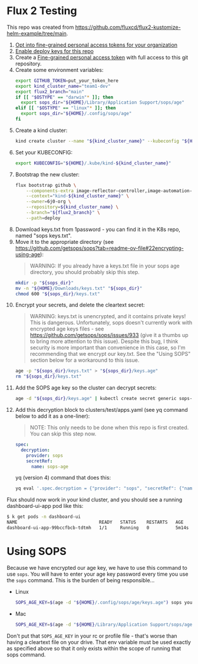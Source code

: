 # Flux 2 Testing

This repo was created from https://github.com/fluxcd/flux2-kustomize-helm-example/tree/main.

1. [Opt into fine-grained personal access tokens for your organization](https://docs.github.com/en/organizations/managing-programmatic-access-to-your-organization/setting-a-personal-access-token-policy-for-your-organizationi)
1. [Enable deploy keys for this repo](https://github.com/organizations/6j0-org/settings/deploy_keys)
1. Create a [Fine-grained personal access token](https://github.com/settings/tokens?type=beta) with full access to this git repository.
1. Create some environment variables:
   ```bash
   export GITHUB_TOKEN=put_your_token_here
   export kind_cluster_name="team1-dev"
   export flux2_branch="main"
   if [[ "$OSTYPE" == "darwin"* ]]; then
     export sops_dir="${HOME}/Library/Application Support/sops/age"
   elif [[ "$OSTYPE" == "linux"* ]]; then
     export sops_dir="${HOME}/.config/sops/age"
   fi
   ```
1. Create a kind cluster:
   ```bash
   kind create cluster --name "${kind_cluster_name}" --kubeconfig "${HOME}/.kube/kind-${kind_cluster_name}"
   ```
1. Set your KUBECONFIG:
   ```bash
   export KUBECONFIG="${HOME}/.kube/kind-${kind_cluster_name}"
   ```
1. Bootstrap the new cluster:
   ```bash
   flux bootstrap github \
       --components-extra image-reflector-controller,image-automation-controller \
       --context="kind-${kind_cluster_name}" \
       --owner=6j0-org \
       --repository=${kind_cluster_name} \
       --branch="${flux2_branch}" \
       --path=deploy
   ```
1. Download keys.txt from 1password - you can find it in the K8s repo, named "sops keys.txt".
1. Move it to the appropriate directory (see https://github.com/getsops/sops?tab=readme-ov-file#22encrypting-using-age):
   > WARNING: If you already have a keys.txt file in your sops age directory, you should probably skip this step.
   ```bash
   mkdir -p "${sops_dir}"
   mv -n "${HOME}/Downloads/keys.txt" "${sops_dir}"
   chmod 600 "${sops_dir}/keys.txt"
   ```
1. Encrypt your secrets, and delete the cleartext secret:
   > WARNING: keys.txt is unencrypted, and it contains private keys! This is dangerous. Unfortunately, sops doesn't currently work with encrypted age keys files - see https://github.com/getsops/sops/issues/933 (give it a thumbs up to bring more attention to this issue). Despite this bug, I think security is more important than convenience in this case, so I'm recommending that we encrypt our key.txt. See the "Using SOPS" section below for a workaround to this issue.
   ```bash
   age -p "${sops_dir}/keys.txt" > "${sops_dir}/keys.age"
   rm "${sops_dir}/keys.txt"
   ```
1. Add the SOPS age key so the cluster can decrypt secrets:
   ```bash
   age -d "${sops_dir}/keys.age" | kubectl create secret generic sops-age --namespace=flux-system --from-file=age.agekey=/dev/stdin
   ```
1. Add this decryption block to clusters/test/apps.yaml (see yq command below to add it as a one-liner):
   > NOTE: This only needs to be done when this repo is first created. You can skip this step now.
   ```yaml
   spec:
     decryption:
       provider: sops
       secretRef:
         name: sops-age
   ```
   yq (version 4) command that does this:
   ```bash
   yq eval '.spec.decryption = {"provider": "sops", "secretRef": {"name": "sops-age"}}' -i clusters/test/apps.yaml
   ```

Flux should now work in your kind cluster, and you should see a running dashboard-ui-app pod like this:

```bash
$ k get pods -n dashboard-ui
NAME                               READY   STATUS    RESTARTS   AGE
dashboard-ui-app-99bccfbcb-tdtmh   1/1     Running   0          5m14s
```

# Using SOPS

Because we have encrypted our age key, we have to use this command to use `sops`. You will have to enter your age key password every time you use the `sops` command. This is the burden of being responsible...

- Linux
  ```bash
  SOPS_AGE_KEY=$(age -d "${HOME}/.config/sops/age/keys.age") sops your_filename_here
  ```
- Mac
  ```bash
  SOPS_AGE_KEY=$(age -d "${HOME}/Library/Application Support/sops/age/keys.age") sops your_filename_here
  ```

Don't put that `SOPS_AGE_KEY` in your rc or profile file - that's worse than having a cleartext file on your drive. That env variable must be used exactly as specified above so that it only exists within the scope of running that sops command.
